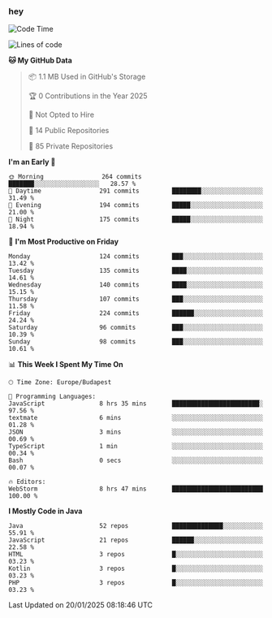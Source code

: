 ### hey

<!--START_SECTION:waka-->
![Code Time](http://img.shields.io/badge/Code%20Time-1%2C049%20hrs%206%20mins-blue)

![Lines of code](https://img.shields.io/badge/From%20Hello%20World%20I%27ve%20Written-1.7%20million%20lines%20of%20code-blue)

**🐱 My GitHub Data** 

> 📦 1.1 MB Used in GitHub's Storage 
 > 
> 🏆 0 Contributions in the Year 2025
 > 
> 🚫 Not Opted to Hire
 > 
> 📜 14 Public Repositories 
 > 
> 🔑 85 Private Repositories 
 > 
**I'm an Early 🐤** 

```text
🌞 Morning                264 commits         ███████░░░░░░░░░░░░░░░░░░   28.57 % 
🌆 Daytime                291 commits         ████████░░░░░░░░░░░░░░░░░   31.49 % 
🌃 Evening                194 commits         █████░░░░░░░░░░░░░░░░░░░░   21.00 % 
🌙 Night                  175 commits         █████░░░░░░░░░░░░░░░░░░░░   18.94 % 
```
📅 **I'm Most Productive on Friday** 

```text
Monday                   124 commits         ███░░░░░░░░░░░░░░░░░░░░░░   13.42 % 
Tuesday                  135 commits         ████░░░░░░░░░░░░░░░░░░░░░   14.61 % 
Wednesday                140 commits         ████░░░░░░░░░░░░░░░░░░░░░   15.15 % 
Thursday                 107 commits         ███░░░░░░░░░░░░░░░░░░░░░░   11.58 % 
Friday                   224 commits         ██████░░░░░░░░░░░░░░░░░░░   24.24 % 
Saturday                 96 commits          ███░░░░░░░░░░░░░░░░░░░░░░   10.39 % 
Sunday                   98 commits          ███░░░░░░░░░░░░░░░░░░░░░░   10.61 % 
```


📊 **This Week I Spent My Time On** 

```text
🕑︎ Time Zone: Europe/Budapest

💬 Programming Languages: 
JavaScript               8 hrs 35 mins       ████████████████████████░   97.56 % 
textmate                 6 mins              ░░░░░░░░░░░░░░░░░░░░░░░░░   01.28 % 
JSON                     3 mins              ░░░░░░░░░░░░░░░░░░░░░░░░░   00.69 % 
TypeScript               1 min               ░░░░░░░░░░░░░░░░░░░░░░░░░   00.34 % 
Bash                     0 secs              ░░░░░░░░░░░░░░░░░░░░░░░░░   00.07 % 

🔥 Editors: 
WebStorm                 8 hrs 47 mins       █████████████████████████   100.00 % 
```

**I Mostly Code in Java** 

```text
Java                     52 repos            ██████████████░░░░░░░░░░░   55.91 % 
JavaScript               21 repos            ██████░░░░░░░░░░░░░░░░░░░   22.58 % 
HTML                     3 repos             █░░░░░░░░░░░░░░░░░░░░░░░░   03.23 % 
Kotlin                   3 repos             █░░░░░░░░░░░░░░░░░░░░░░░░   03.23 % 
PHP                      3 repos             █░░░░░░░░░░░░░░░░░░░░░░░░   03.23 % 
```




 Last Updated on 20/01/2025 08:18:46 UTC
<!--END_SECTION:waka-->
